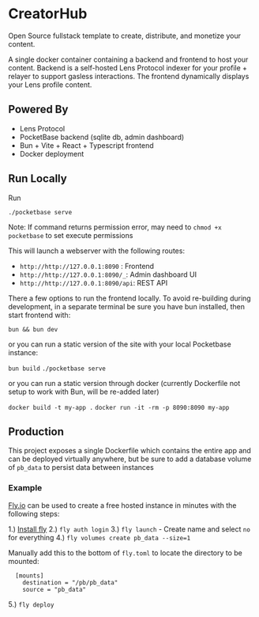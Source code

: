 # CreatorHub

Open Source fullstack template to create, distribute, and monetize your content.

A single docker container containing a backend and frontend to host your content. Backend is a self-hosted Lens Protocol indexer for your profile + relayer to support gasless interactions. The frontend dynamically displays your Lens profile content.

## Powered By

- Lens Protocol
- PocketBase backend (sqlite db, admin dashboard)
- Bun + Vite + React + Typescript frontend
- Docker deployment

## Run Locally

Run

`./pocketbase serve`

Note: If command returns permission error, may need to `chmod +x pocketbase` to set execute permissions

This will launch a webserver with the following routes:

- `http://http://127.0.0.1:8090` : Frontend
- `http://http://127.0.0.1:8090/_`: Admin dashboard UI
- `http://http://127.0.0.1:8090/api`: REST API

There a few options to run the frontend locally. To avoid re-building during development, in a separate terminal be sure you have bun installed, then start frontend with:

`bun && bun dev`

or you can run a static version of the site with your local Pocketbase instance:

`bun build`
`./pocketbase serve`

or you can run a static version through docker (currently Dockerfile not setup to work with Bun, will be re-added later)

`docker build -t my-app .`
`docker run -it -rm -p 8090:8090 my-app`

## Production

This project exposes a single Dockerfile which contains the entire app and can be deployed virtually anywhere, but be sure to add a database volume of `pb_data` to persist data between instances

### Example

[Fly.io](https://fly.io/) can be used to create a free hosted instance in minutes with the following steps:

1.) [Install fly](https://fly.io/docs/hands-on/install-flyctl/)
2.) `fly auth login`
3.) `fly launch` - Create name and select `no` for everything
4.) `fly volumes create pb_data --size=1`

Manually add this to the bottom of `fly.toml` to locate the directory to be mounted:

```
  [mounts]
    destination = "/pb/pb_data"
    source = "pb_data"
```

5.) `fly deploy`
